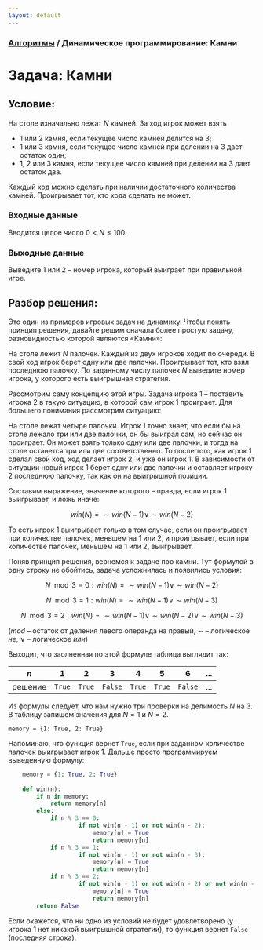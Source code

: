 ```yaml
---
layout: default
---
```


<script type="text/javascript" id="MathJax-script" async
  src="https://cdn.jsdelivr.net/npm/mathjax@3/es5/tex-mml-chtml.js">
</script>

<script>
  MathJax = {
    tex: {
      inlineMath: [['$', '$']]
    }
  };
</script>

### [Алгоритмы](README.md) / Динамическое программирование: Камни

# **Задача: Камни**
 
## **Условие:**
 
На столе изначально лежат $N$ камней. За ход игрок может взять

* $1$ или $2$ камня, если текущее число камней делится на $3$;
* $1$ или $3$ камня, если текущее число камней при делении на $3$ дает остаток один;
* $1$, $2$ или $3$ камня, если текущее число камней при делении на $3$ дает остаток два.

Каждый ход можно сделать при наличии достаточного количества камней. Проигрывает тот, кто хода сделать не может.

### **Входные данные**

Вводится целое число $0 < N \leq 100$.

### **Выходные данные**

Выведите $1$ или $2$ – номер игрока, который выиграет при правильной игре.

## **Разбор решения:**
 
Это один из примеров игровых задач на динамику. Чтобы понять принцип решения, давайте решим сначала более простую задачу, разновидностью которой являются «Камни»:
 
На столе лежит $N$ палочек. Каждый из двух игроков ходит по очереди. В свой ход игрок берет одну или две палочки. Проигрывает тот, кто взял последнюю палочку. По заданному числу палочек $N$ выведите номер игрока, у которого есть выигрышная стратегия.
 
Рассмотрим саму концепцию этой игры. Задача игрока $1$ – поставить игрока $2$ в такую ситуацию, в которой сам игрок $1$ проиграет. Для большего понимания рассмотрим ситуацию:
 
На столе лежат четыре палочки. Игрок $1$ точно знает, что если бы на столе лежало три или две палочки, он бы выиграл сам, но сейчас он проиграет. Он может взять только одну или две палочки, и тогда на столе останется три или две соответственно. То после того, как игрок $1$ сделал свой ход, ход делает игрок $2$, и уже он игрок $1$. В зависимости от ситуации новый игрок $1$ берет одну или две палочки и оставляет игроку $2$ последнюю палочку, так как он на выигрышной позиции.
 
Составим выражение, значение которого – правда, если игрок $1$ выигрывает, и ложь иначе:
 
$$win(N) = \sim win(N - 1) \vee \sim win(N - 2)$$
 
То есть игрок $1$ выигрывает только в том случае, если он проигрывает при количестве палочек, меньшем на $1$ или $2$, и проигрывает, если при количестве палочек, меньшем на $1$ или $2$, выигрывает. 
 
Поняв принцип решения, вернемся к задаче про камни. Тут формулой в одну строку не обойтись, задача усложнилась и появились условия:
 
$$N \mod 3 = 0: win(N) = \sim win(N - 1) \vee \sim win(N - 2)$$

$$N \mod 3 = 1: win(N) = \sim win(N - 1) \vee \sim win(N - 3)$$

$$N \mod 3 = 2: win(N) = \sim win(N - 1) \vee \sim win(N - 2) \vee \sim win(N - 3)$$
 
($mod$ – остаток от деления левого операнда на правый, $\sim$ – логическое *не*, $\vee$ – логическое *или*)

Выходит, что заолненная по этой формуле таблица выглядит так:

| $n$     |   1    |    2   |    3    |    4   |    5   |     6   | ... |
|---------|--------|--------|---------|--------|--------|---------|-----|
| решение | `True` | `True` | `False` | `True` | `True` | `False` | ... |
 
Из формулы следует, что нам нужно три проверки на делимость $N$ на $3$. В таблицу запишем значения для $N = 1$ и $N = 2$.
 
    memory = {1: True, 2: True}
 
Напоминаю, что функция вернет `True`, если при заданном количестве палочек выигрывает игрок $1$. Дальше просто программируем выведенную формулу:

```py
    memory = {1: True, 2: True}
    
    def win(n):
        if n in memory:
            return memory[n]
        else:
            if n % 3 == 0:
                    if not win(n - 1) or not win(n - 2):
                        memory[n] = True
                        return memory[n]
            if n % 3 == 1:
                    if not win(n - 1) or not win(n - 3):
                        memory[n] = True
                        return memory[n]
            if n % 3 == 2:
                    if not win(n - 1) or not win(n - 2) or not win(n - 3):
                        memory[n] = True
                        return memory[n]
        return False
```

Если окажется, что ни одно из условий не будет удовлетворено (у игрока $1$ нет никакой выигрышной стратегии), то функция вернет `False` (последняя строка).
